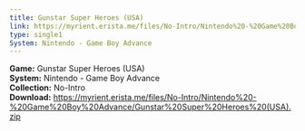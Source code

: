 ```yaml
---
title: Gunstar Super Heroes (USA)
link: https://myrient.erista.me/files/No-Intro/Nintendo%20-%20Game%20Boy%20Advance/Gunstar%20Super%20Heroes%20(USA).zip
type: single1
System: Nintendo - Game Boy Advance
---
```

<b>Game:</b> Gunstar Super Heroes (USA)<br>
<b>System:</b> Nintendo - Game Boy Advance<br>
<b>Collection:</b> No-Intro<br>
<b>Download:</b> https://myrient.erista.me/files/No-Intro/Nintendo%20-%20Game%20Boy%20Advance/Gunstar%20Super%20Heroes%20(USA).zip